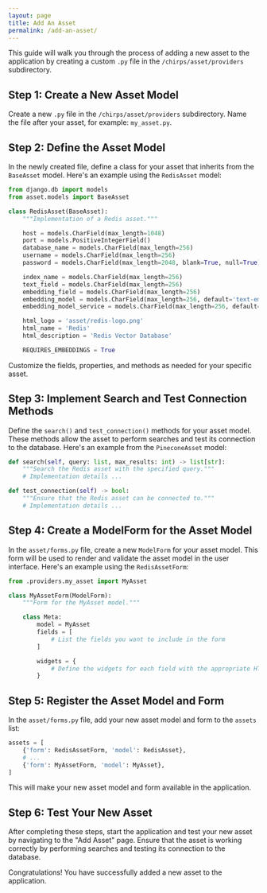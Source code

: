 ```yaml
---
layout: page
title: Add An Asset
permalink: /add-an-asset/
---
```



This guide will walk you through the process of adding a new asset to the application by creating a custom `.py` file in the `/chirps/asset/providers` subdirectory.

## Step 1: Create a New Asset Model

Create a new `.py` file in the `/chirps/asset/providers` subdirectory. Name the file after your asset, for example: `my_asset.py`.

## Step 2: Define the Asset Model

In the newly created file, define a class for your asset that inherits from the `BaseAsset` model. Here's an example using the `RedisAsset` model:

```python
from django.db import models
from asset.models import BaseAsset

class RedisAsset(BaseAsset):
    """Implementation of a Redis asset."""

    host = models.CharField(max_length=1048)
    port = models.PositiveIntegerField()
    database_name = models.CharField(max_length=256)
    username = models.CharField(max_length=256)
    password = models.CharField(max_length=2048, blank=True, null=True)

    index_name = models.CharField(max_length=256)
    text_field = models.CharField(max_length=256)
    embedding_field = models.CharField(max_length=256)
    embedding_model = models.CharField(max_length=256, default='text-embedding-ada-002')
    embedding_model_service = models.CharField(max_length=256, default='OpenAI')

    html_logo = 'asset/redis-logo.png'
    html_name = 'Redis'
    html_description = 'Redis Vector Database'

    REQUIRES_EMBEDDINGS = True
```

Customize the fields, properties, and methods as needed for your specific asset.

## Step 3: Implement Search and Test Connection Methods

Define the `search()` and `test_connection()` methods for your asset model. These methods allow the asset to perform searches and test its connection to the database. Here's an example from the `PineconeAsset` model:

```python
def search(self, query: list, max_results: int) -> list[str]:
    """Search the Redis asset with the specified query."""
    # Implementation details ...

def test_connection(self) -> bool:
    """Ensure that the Redis asset can be connected to."""
    # Implementation details ...
```

## Step 4: Create a ModelForm for the Asset Model

In the `asset/forms.py` file, create a new `ModelForm` for your asset model. This form will be used to render and validate the asset model in the user interface. Here's an example using the `RedisAssetForm`:

```python
from .providers.my_asset import MyAsset

class MyAssetForm(ModelForm):
    """Form for the MyAsset model."""

    class Meta:
        model = MyAsset
        fields = [
            # List the fields you want to include in the form
        ]

        widgets = {
            # Define the widgets for each field with the appropriate HTML attributes
        }
```

## Step 5: Register the Asset Model and Form

In the `asset/forms.py` file, add your new asset model and form to the `assets` list:

```python
assets = [
    {'form': RedisAssetForm, 'model': RedisAsset},
    # ...
    {'form': MyAssetForm, 'model': MyAsset},
]
```

This will make your new asset model and form available in the application.

## Step 6: Test Your New Asset

After completing these steps, start the application and test your new asset by navigating to the "Add Asset" page. Ensure that the asset is working correctly by performing searches and testing its connection to the database.

Congratulations! You have successfully added a new asset to the application.
